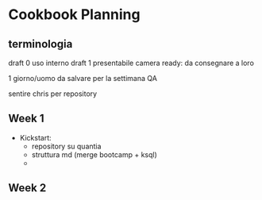 # Cookbook Planning	

## terminologia

draft 0 uso interno
draft 1 presentabile
camera ready: da consegnare a  loro

1 giorno/uomo da salvare per la settimana QA

sentire chris per repository

## Week 1
- Kickstart: 	
	- repository su quantia
	- struttura md (merge bootcamp + ksql)
	- 

## Week 2